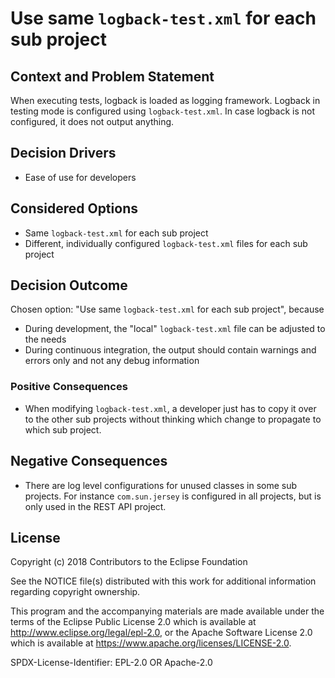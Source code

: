 # Use same `logback-test.xml` for each sub project

## Context and Problem Statement

When executing tests, logback is loaded as logging framework.
Logback in testing mode is configured using `logback-test.xml`.
In case logback is not configured, it does not output anything.

## Decision Drivers

- Ease of use for developers

## Considered Options

* Same `logback-test.xml` for each sub project
* Different, individually configured `logback-test.xml` files for each sub project

## Decision Outcome

Chosen option: "Use same `logback-test.xml` for each sub project", because

- During development, the "local" `logback-test.xml` file can be adjusted to the needs
- During continuous integration, the output should contain warnings and errors only and not any debug information

### Positive Consequences

- When modifying `logback-test.xml`, a developer just has to copy it over to the other sub projects without thinking which change to propagate to which sub project.

## Negative Consequences

- There are log level configurations for unused classes in some sub projects.
  For instance `com.sun.jersey` is configured in all projects, but is only used in the REST API project.

## License

Copyright (c) 2018 Contributors to the Eclipse Foundation

See the NOTICE file(s) distributed with this work for additional
information regarding copyright ownership.

This program and the accompanying materials are made available under the
terms of the Eclipse Public License 2.0 which is available at
http://www.eclipse.org/legal/epl-2.0, or the Apache Software License 2.0
which is available at https://www.apache.org/licenses/LICENSE-2.0.

SPDX-License-Identifier: EPL-2.0 OR Apache-2.0
